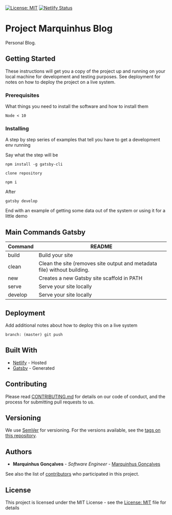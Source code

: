 [![License: MIT](https://img.shields.io/badge/License-MIT-blue.svg)](https://opensource.org/licenses/MIT) [![Netlify Status](https://api.netlify.com/api/v1/badges/d8e55540-27bc-4252-80de-b2b4d3145a99/deploy-status)](https://app.netlify.com/sites/gatsby-marquinhus/deploys)

# Project Marquinhus Blog

Personal Blog.

## Getting Started

These instructions will get you a copy of the project up and running on your local machine for development and testing purposes. See deployment for notes on how to deploy the project on a live system.

### Prerequisites

What things you need to install the software and how to install them

```
Node < 10
```

### Installing

A step by step series of examples that tell you have to get a development env running

Say what the step will be

```
npm install -g gatsby-cli

clone repository

npm i
```

After

```
gatsby develop
```

End with an example of getting some data out of the system or using it for a little demo

## Main Commands Gatsby

| Command | README                                                                   |
| ------- | ------------------------------------------------------------------------ |
| build   | Build your site                                                          |
| clean   | Clean the site (removes site output and metadata file) without building. |
| new     | Creates a new Gatsby site scaffold in PATH                               |
| serve   | Serve your site locally                                                  |
| develop | Serve your site locally                                                  |

## Deployment

Add additional notes about how to deploy this on a live system

```
branch: (master) git push
```

## Built With

- [Netlify](https://www.netlify.com/) - Hosted
- [Gatsby](https://www.gatsbyjs.org/) - Generated

## Contributing

Please read [CONTRIBUTING.md](https://github.com/marquinhusgoncalves/marquinhusgoncalves.github.io/issues) for details on our code of conduct, and the process for submitting pull requests to us.

## Versioning

We use [SemVer](http://semver.org/) for versioning. For the versions available, see the [tags on this repository](https://github.com/marquinhusgoncalves/marquinhusgoncalves.github.io/tags).

## Authors

- **Marquinhus Gonçalves** - _Software Engineer_ - [Marquinhus Gonçalves](https://github.com/marquinhusgoncalves)

See also the list of [contributors](https://github.com/marquinhusgoncalves/marquinhusgoncalves.github.io/graphs/contributors) who participated in this project.

## License

This project is licensed under the MIT License - see the [License: MIT](https://opensource.org/licenses/MIT) file for details

